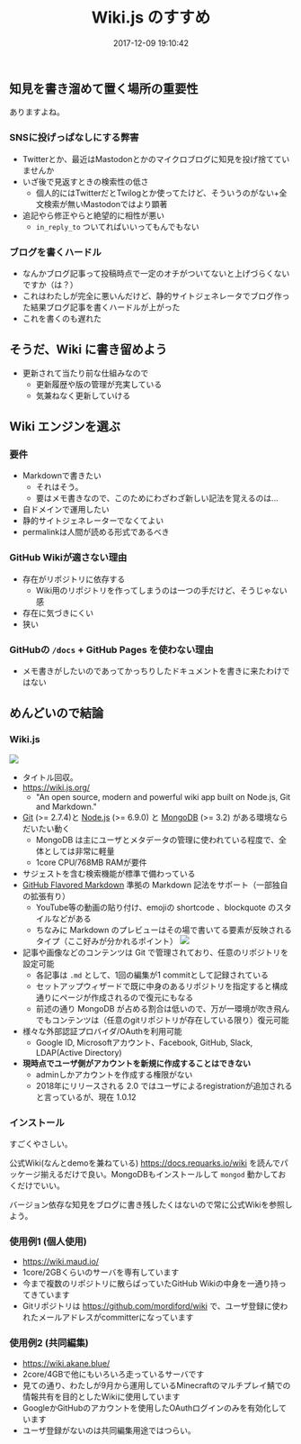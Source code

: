 ﻿---
title: Wiki.js のすすめ
date: 2017-12-09 19:10:42
---

## 知見を書き溜めて置く場所の重要性

ありますよね。

### SNSに投げっぱなしにする弊害

- Twitterとか、最近はMastodonとかのマイクロブログに知見を投げ捨てていませんか
- いざ後で見返すときの検索性の低さ
    - 個人的にはTwitterだとTwilogとか使ってたけど、そういうのがない+全文検索が無いMastodonではより顕著
- 追記やら修正やらと絶望的に相性が悪い
    - `in_reply_to` ついてればいいってもんでもない

### ブログを書くハードル

- なんかブログ記事って投稿時点で一定のオチがついてないと上げづらくないですか（は？）
- これはわたしが完全に悪いんだけど、静的サイトジェネレータでブログ作った結果ブログ記事を書くハードルが上がった
- これを書くのも遅れた

## そうだ、Wiki に書き留めよう

- 更新されて当たり前な仕組みなので
    - 更新履歴や版の管理が充実している
    - 気兼ねなく更新していける

## Wiki エンジンを選ぶ

### 要件

- Markdownで書きたい
    - それはそう。
    - 要はメモ書きなので、このためにわざわざ新しい記法を覚えるのは…
- 自ドメインで運用したい
- 静的サイトジェネレーターでなくてよい
- permalinkは人間が読める形式であるべき

### GitHub Wikiが適さない理由

- 存在がリポジトリに依存する
    - Wiki用のリポジトリを作ってしまうのは一つの手だけど、そうじゃない感
- 存在に気づきにくい
- 狭い

### GitHubの `/docs` + GitHub Pages を使わない理由

- メモ書きがしたいのであってかっちりしたドキュメントを書きに来たわけではない

## めんどいので結論

### Wiki.js

![](https://lindwurm.neocities.org/img/blog/logo.png)

- タイトル回収。
- https://wiki.js.org/
    - "An open source, modern and powerful wiki app built on Node.js, Git and Markdown."
- [Git](https://git-scm.com/) (>= 2.7.4)と [Node.js](https://nodejs.org/en/) (>= 6.9.0) と [MongoDB](https://www.mongodb.com/) (>= 3.2) がある環境ならだいたい動く
    - MongoDB は主にユーザとメタデータの管理に使われている程度で、全体としては非常に軽量
    - 1core CPU/768MB RAMが要件
- サジェストを含む検索機能が標準で備わっている
- [GitHub Flavored Markdown](https://github.github.com/gfm/) 準拠の Markdown 記法をサポート（一部独自の拡張有り）
    - YouTube等の動画の貼り付け、emojiの shortcode 、blockquote のスタイルなどがある
    - ちなみに Markdown のプレビューはその場で書いてる要素が反映されるタイプ（ここ好みが分かれるポイント）
![](https://lindwurm.neocities.org/img/blog/feature_editor.png)
- 記事や画像などのコンテンツは Git で管理されており、任意のリポジトリを設定可能
    - 各記事は `.md` として、1回の編集が1 commitとして記録されている
    - セットアップウィザードで既に中身のあるリポジトリを指定すると構成通りにページが作成されるので復元にもなる
    - 前述の通り MongoDB が占める割合は低いので、万が一環境が吹き飛んでもコンテンツは（任意のgitリポジトリが存在している限り）復元可能
- 様々な外部認証プロバイダ/OAuthを利用可能
    - Google ID, Microsoftアカウント、Facebook, GitHub, Slack, LDAP(Active Directory)
- **現時点でユーザ側がアカウントを新規に作成することはできない**
    - adminしかアカウントを作成する権限がない
    - 2018年にリリースされる 2.0 ではユーザによるregistrationが追加されると言っているが、現在 1.0.12

### インストール

すごくやさしい。

公式Wiki(なんとdemoを兼ねている) https://docs.requarks.io/wiki を読んでパッケージ揃えるだけで良い。MongoDBもインストールして `mongod` 動かしておくだけでいい。

バージョン依存な知見をブログに書き残したくはないので常に公式Wikiを参照しよう。

### 使用例1 (個人使用)

- https://wiki.maud.io/
- 1core/2GBくらいのサーバを専有しています
- 今まで複数のリポジトリに散らばっていたGitHub Wikiの中身を一通り持ってきています
- Gitリポジトリは https://github.com/mordiford/wiki で、ユーザ登録に使われたメールアドレスがcommitterになっています

### 使用例2 (共同編集)

- https://wiki.akane.blue/
- 2core/4GBで他にもいろいろ走っているサーバです
- 見ての通り、わたしが9月から運用しているMinecraftのマルチプレイ鯖での情報共有を目的としたWikiに使用しています
- GoogleかGitHubのアカウントを使用したOAuthログインのみを有効化しています
- ユーザ登録がないのは共同編集用途ではつらい。

